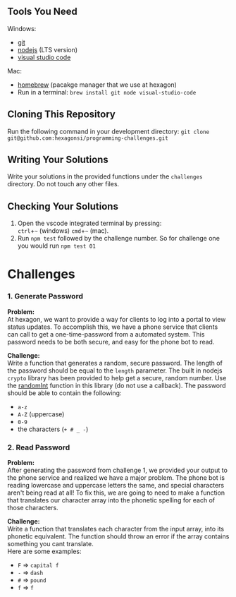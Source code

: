 ## Tools You Need
Windows:
- [git](https://git-scm.com/download/win)
- [nodejs](https://nodejs.org/en/) (LTS version)
- [visual studio code](https://code.visualstudio.com/)

Mac:
- [homebrew](https://brew.sh/) (pacakge manager that we use at hexagon)
- Run in a terminal: `brew install git node visual-studio-code`

## Cloning This Repository
Run the following command in your development directory:
`git clone git@github.com:hexagonsi/programming-challenges.git`

## Writing Your Solutions
Write your solutions in the provided functions under the `challenges` directory. Do not touch any other files.

## Checking Your Solutions
1) Open the vscode integrated terminal by pressing:  
`ctrl`+`~` (windows) `cmd`+`~` (mac).  
2) Run `npm test` followed by the challenge number. So for challenge one you would run `npm test 01`

# Challenges

### 1. Generate Password
**Problem:**  
At hexagon, we want to provide a way for clients to log into a portal to view status updates. To accomplish this, we have a phone service that clients can call to get a one-time-password from a automated system. This password needs to be both secure, and easy for the phone bot to read.

**Challenge:**  
Write a function that generates a random, secure password. The length of the password should be equal to the `length` parameter. The built in nodejs `crypto` library has been provided to help get a secure, random number. Use the [randomInt](https://nodejs.org/api/crypto.html#cryptorandomintmin-max-callback) function in this library (do not use a callback).
The password should be able to contain the following:
- `a-z`
- `A-Z` (uppercase)
- `0-9`
- the characters (`+ # _ -`)

### 2. Read Password
**Problem:**  
After generating the password from challenge 1, we provided your output to the phone service and realized we have a major problem. The phone bot is reading lowercase and uppercase letters the same, and special characters aren't being read at all! To fix this, we are going to need to make a function that translates our character array into the phonetic spelling for each of those characters.

**Challenge:**  
Write a function that translates each character from the input array, into its phonetic equivalent. The function should throw an error if the array contains something you cant translate.  
Here are some examples:
- `F` => `capital f`
- `-` => `dash`
- `#` => `pound`
- `f` => `f`